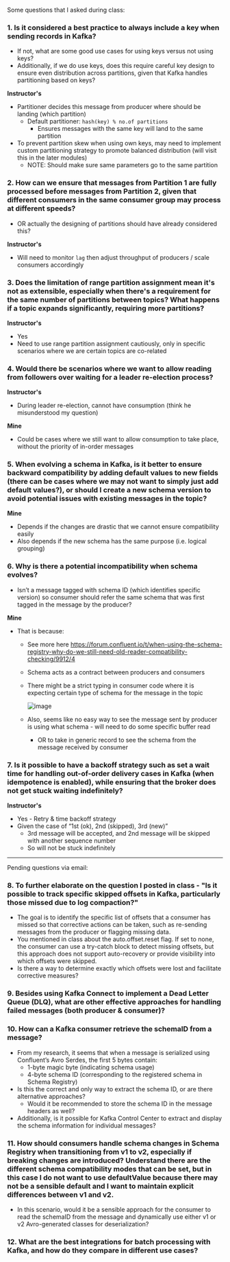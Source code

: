 Some questions that I asked during class:

### 1. Is it considered a best practice to always include a key when sending records in Kafka?
- If not, what are some good use cases for using keys versus not using keys?
- Additionally, if we do use keys, does this require careful key design to ensure even distribution across partitions, given that Kafka handles partitioning based on keys?

 **Instructor's**
 - Partitioner decides this message from producer where should be landing (which partition)
    - Default partitioner: `hash(key) % no.of partitions`
        - Ensures messages with the same key will land to the same partition
- To prevent partition skew when using own keys, may need to implement custom partitioning strategy to promote balanced distribution (will visit this in the later modules)
    - NOTE: Should make sure same parameters go to the same partition
 
### 2. How can we ensure that messages from Partition 1 are fully processed before messages from Partition 2, given that different consumers in the same consumer group may process at different speeds?
- OR actually the designing of partitions should have already considered this?

**Instructor's**
- Will need to monitor `lag` then adjust throughput of producers / scale consumers accordingly

### 3. Does the limitation of range partition assignment mean it's not as extensible, especially when there's a requirement for the same number of partitions between topics? What happens if a topic expands significantly, requiring more partitions?
**Instructor's**
- Yes
- Need to use range partition assignment cautiously, only in specific scenarios where we are certain topics are co-related

### 4. Would there be scenarios where we want to allow reading from followers over waiting for a leader re-election process?
**Instructor's**
- During leader re-election, cannot have consumption (think he misunderstood my question)

**Mine** 
- Could be cases where we still want to allow consumption to take place, without the priority of in-order messages

### 5. When evolving a schema in Kafka, is it better to ensure backward compatibility by adding default values to new fields (there can be cases where we may not want to simply just add default values?), or should I create a new schema version to avoid potential issues with existing messages in the topic?
**Mine**
- Depends if the changes are drastic that we cannot ensure compatibility easily
- Also depends if the new schema has the same purpose (i.e. logical grouping)

### 6. Why is there a potential incompatibility when schema evolves?
- Isn’t a message tagged with schema ID (which identifies specific version) so consumer should refer the same schema that was first tagged in the message by the producer?

**Mine**
- That is because:
   - See more here https://forum.confluent.io/t/when-using-the-schema-registry-why-do-we-still-need-old-reader-compatibility-checking/9912/4
   - Schema acts as a contract between producers and consumers
   - There might be a strict typing in consumer code where it is expecting certain type of schema for the message in the topic
       
        ![image](https://github.com/user-attachments/assets/a115cce1-70ff-4742-9a24-d5860bf6c813)
        
   - Also, seems like no easy way to see the message sent by producer is using what schema - will need to do some specific buffer read
       - OR to take in generic record to see the schema from the message received by consumer
    
### 7. Is it possible to have a backoff strategy such as set a wait time for handling out-of-order delivery cases in Kafka (when idempotence is enabled), while ensuring that the broker does not get stuck waiting indefinitely?

**Instructor's**
- Yes - Retry & time backoff strategy
- Given the case of “1st (ok), 2nd (skipped), 3rd (new)”
    - 3rd message will be accepted, and 2nd message will be skipped with another sequence number
    - So will not be stuck indefinitely
--- 
 
Pending questions via email:
### 8. To further elaborate on the question I posted in class - "Is it possible to track specific skipped offsets in Kafka, particularly those missed due to log compaction?"
- The goal is to identify the specific list of offsets that a consumer has missed so that corrective actions can be taken, such as re-sending messages from the producer or flagging missing data.
- You mentioned in class about the auto.offset.reset flag. If set to none, the consumer can use a try-catch block to detect missing offsets, but this approach does not support auto-recovery or provide visibility into which offsets were skipped.
- Is there a way to determine exactly which offsets were lost and facilitate corrective measures?

### 9. Besides using Kafka Connect to implement a Dead Letter Queue (DLQ), what are other effective approaches for handling failed messages (both producer & consumer)?

### 10. How can a Kafka consumer retrieve the schemaID from a message?
- From my research, it seems that when a message is serialized using Confluent’s Avro Serdes, the first 5 bytes contain:
   - 1-byte magic byte (indicating schema usage)
   - 4-byte schema ID (corresponding to the registered schema in Schema Registry)
- Is this the correct and only way to extract the schema ID, or are there alternative approaches?
   - Would it be recommended to store the schema ID in the message headers as well?
- Additionally, is it possible for Kafka Control Center to extract and display the schema information for individual messages?

### 11. How should consumers handle schema changes in Schema Registry when transitioning from v1 to v2, especially if breaking changes are introduced? Understand there are the different schema compatibility modes that can be set, but in this case  I do not want to use defaultValue because there may not be a sensible default and I want to maintain explicit differences between v1 and v2.
- In this scenario, would it be a sensible approach for the consumer to read the schemaID from the message and dynamically use either v1 or v2 Avro-generated classes for deserialization?

### 12. What are the best integrations for batch processing with Kafka, and how do they compare in different use cases?



